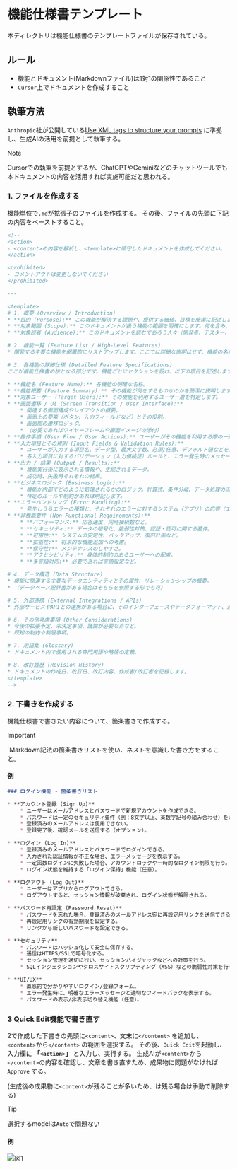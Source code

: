 # 機能仕様書テンプレート

本ディレクトリは機能仕様書のテンプレートファイルが保存されている。

## ルール

- 機能とドキュメント(Markdownファイル)は1対1の関係性であること
- `Cursor`上でドキュメントを作成すること

## 執筆方法

`Anthropic`社が公開している[Use XML tags to structure your prompts](https://docs.anthropic.com/en/docs/build-with-claude/prompt-engineering/use-xml-tags) に準拠し、生成AIの活用を前提として執筆する。

> [!NOTE]
> Cursorでの執筆を前提とするが、ChatGPTやGeminiなどのチャットツールでも本ドキュメントの内容を活用すれば実施可能だと思われる。

### 1. ファイルを作成する

機能単位で`.md`が拡張子のファイルを作成する。
その後、ファイルの先頭に下記の内容をペーストすること。

```md
<!--
<action>
- <content>の内容を解析し、<template>に順守したドキュメントを作成してください。
</action>

<prohibited>
- コメントアウトは変更しないでください
</prohibited>

---

<template>
# 1. 概要 (Overview / Introduction)
* **目的 (Purpose):** この機能が解決する課題や、提供する価値、目標を簡潔に記述します。
* **対象範囲 (Scope):** このドキュメントが扱う機能の範囲を明確にします。何を含み、何を含まないかを定義します。
* **対象読者 (Audience):** このドキュメントを読むであろう人々（開発者、テスター、企画者など）を特定します。

# 2. 機能一覧 (Feature List / High-Level Features)
* 開発する主要な機能を網羅的にリストアップします。ここでは詳細な説明はせず、機能の名称と簡単な説明に留めます。

# 3. 各機能の詳細仕様 (Detailed Feature Specifications)
ここが機能仕様書の核となる部分です。機能ごとにセクションを設け、以下の項目を記述します。

* **機能名 (Feature Name):** 各機能の明確な名称。
* **機能概要 (Feature Summary):** その機能が何をするものなのかを簡潔に説明します。
* **対象ユーザー (Target Users):** その機能を利用するユーザー層を特定します。
* **画面遷移 / UI (Screen Transition / User Interface):**
    * 関連する画面構成やレイアウトの概要。
    * 画面上の要素（ボタン、入力フィールドなど）とその役割。
    * 画面間の遷移ロジック。
    * （必要であればワイヤーフレームや画面イメージの添付）
* **操作手順 (User Flow / User Actions):** ユーザーがその機能を利用する際の一連の操作の流れをステップバイステップで記述します。
* **入力項目とその規則 (Input Fields & Validation Rules):**
    * ユーザーが入力する項目名、データ型、最大文字数、必須/任意、デフォルト値などを定義。
    * 各入力項目に対するバリデーション（入力値検証）ルールと、エラー発生時のメッセージ。
* **出力 / 結果 (Output / Results):**
    * 機能実行後に表示される情報や、生成されるデータ。
    * 成功時、失敗時それぞれの結果。
* **ビジネスロジック (Business Logic):**
    * 機能が内部でどのように処理されるかのロジック。計算式、条件分岐、データ処理の流れなど。
    * 特定のルールや制約があれば明記します。
* **エラーハンドリング (Error Handling):**
    * 発生しうるエラーの種類と、それぞれのエラーに対するシステム（アプリ）の応答（エラーメッセージ表示、処理の中断など）。
* **非機能要件 (Non-Functional Requirements):**
    * **パフォーマンス:** 応答速度、同時接続数など。
    * **セキュリティ:** データの暗号化、脆弱性対策、認証・認可に関する要件。
    * **可用性:** システムの安定性、バックアップ、復旧計画など。
    * **拡張性:** 将来的な機能追加への考慮。
    * **保守性:** メンテナンスのしやすさ。
    * **アクセシビリティ:** 身体的制約のあるユーザーへの配慮。
    * **多言語対応:** 必要であれば言語設定など。

# 4. データ構造 (Data Structure)
* 機能に関連する主要なデータエンティティとその属性、リレーションシップの概要。
* （データベース設計書がある場合はそちらを参照する形でも可）

# 5. 外部連携 (External Integrations / APIs)
* 外部サービスやAPIとの連携がある場合に、そのインターフェースやデータフォーマット、連携フローなどを記述します。

# 6. その他考慮事項 (Other Considerations)
* 今後の拡張予定、未決定事項、議論が必要な点など。
* 既知の制約や制限事項。

# 7. 用語集 (Glossary)
* ドキュメント内で使用される専門用語や略語の定義。

# 8. 改訂履歴 (Revision History)
* ドキュメントの作成日、改訂日、改訂内容、作成者/改訂者を記録します。
</template>
-->
```

### 2. 下書きを作成する

機能仕様書で書きたい内容について、箇条書きで作成する。

> [!IMPORTANT]
> `Markdown記法の箇条書きリストを使い、ネストを意識した書き方をすること。

#### 例

```md
### ログイン機能 - 箇条書きリスト

* **アカウント登録 (Sign Up)**
    * ユーザーはメールアドレスとパスワードで新規アカウントを作成できる。
    * パスワードは一定のセキュリティ要件（例：8文字以上、英数字記号の組み合わせ）を満たす必要がある。
    * 登録済みのメールアドレスは使用できない。
    * 登録完了後、確認メールを送信する（オプション）。

* **ログイン (Log In)**
    * 登録済みのメールアドレスとパスワードでログインできる。
    * 入力された認証情報が不正な場合、エラーメッセージを表示する。
    * 一定回数ログインに失敗した場合、アカウントロックや一時的なログイン制限を行う。
    * ログイン状態を維持する「ログイン保持」機能（任意）。

* **ログアウト (Log Out)**
    * ユーザーはアプリからログアウトできる。
    * ログアウトすると、セッション情報が破棄され、ログイン状態が解除される。

* **パスワード再設定 (Password Reset)**
    * パスワードを忘れた場合、登録済みのメールアドレス宛に再設定用リンクを送信できる。
    * 再設定用リンクの有効期限を設定する。
    * リンクから新しいパスワードを設定できる。

* **セキュリティ**
    * パスワードはハッシュ化して安全に保存する。
    * 通信はHTTPS/SSLで暗号化する。
    * セッション管理を適切に行い、セッションハイジャックなどへの対策を行う。
    * SQLインジェクションやクロスサイトスクリプティング（XSS）などの脆弱性対策を行う。

* **UI/UX**
    * 直感的で分かりやすいログイン/登録フォーム。
    * エラー発生時に、明確なエラーメッセージと適切なフィードバックを表示する。
    * パスワードの表示/非表示切り替え機能（任意）。
```

### 3 Quick Edit機能で書き直す

2で作成した下書きの先頭に`<content>`、文末に`</content>` を追加し、`<content>`から`</content>` の範囲を選択する。
その後、`Quick Edit`を起動し、入力欄に **「`<action>`」** と入力し、実行する。
生成AIが`<content>`から`</content>`の内容を確認し、文章を書き直すため、成果物に問題がなければ`Approve` する。

(生成後の成果物に`<content>`が残ることが多いため、は残る場合は手動で削除する)

> [!TIP]
> 選択するmodelは`Auto`で問題ない

#### 例

![図1](https://github.com/user-attachments/assets/a893f90a-64de-48ea-a626-da982ad66622)
